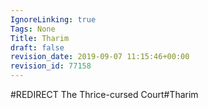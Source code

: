 ```yaml
---
IgnoreLinking: true
Tags: None
Title: Tharim
draft: false
revision_date: 2019-09-07 11:15:46+00:00
revision_id: 77158
---
```


#REDIRECT The Thrice-cursed Court#Tharim
